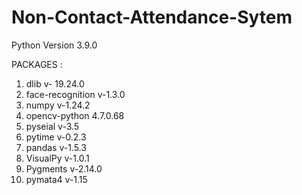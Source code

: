 # Non-Contact-Attendance-Sytem

Python Version 3.9.0

PACKAGES :
1.  dlib   v- 19.24.0
2.  face-recognition  v-1.3.0
3.  numpy  v-1.24.2
4.  opencv-python 4.7.0.68
5.  pyseial   v-3.5
6.  pytime   v-0.2.3
7.  pandas   v-1.5.3
8.  VisualPy  v-1.0.1
9.  Pygments   v-2.14.0
10.  pymata4   v-1.15
    

